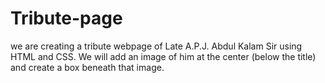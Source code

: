 # Tribute-page
 we are creating a tribute webpage of Late A.P.J. Abdul Kalam Sir using HTML and CSS. We will add an image of him at the center (below the title) and create a box beneath that image.
